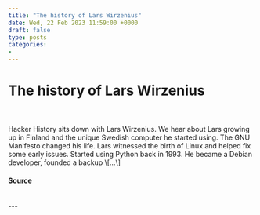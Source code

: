 ```yaml
---
title: "The history of Lars Wirzenius"
date: Wed, 22 Feb 2023 11:59:00 +0000
draft: false
type: posts
categories: 
- 
---
```

# The history of Lars Wirzenius

<br/>

<br/>
Hacker History sits down with Lars Wirzenius. We hear about Lars growing up in Finland and the unique Swedish computer he started using. The GNU Manifesto changed his life. Lars witnessed the birth of Linux and helped fix some early issues. Started using Python back in 1993. He became a Debian developer, founded a backup \[…\]

#### [Source](https://hackerhistory.com/podcast/the-history-of-lars-wirzenius/)

<br/>
---
